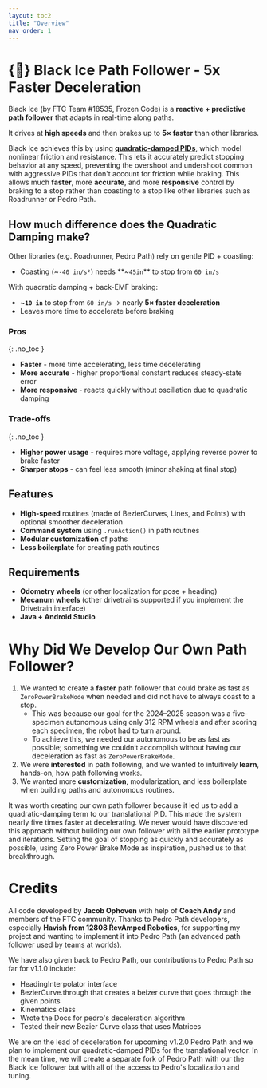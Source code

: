 ```yaml
---
layout: toc2
title: "Overview"
nav_order: 1
---
```


# {🧊} Black Ice Path Follower - 5x Faster Deceleration

Black Ice (by FTC Team #18535, Frozen Code) is a **reactive + predictive path follower** that adapts in real-time along paths.

It drives at **high speeds** and then brakes up to **5× faster** than other libraries.

Black Ice achieves this by using [**quadratic-damped PIDs**](https://github.com/TeamFrozenCodeFTC/Black-Ice-Path-Follower/blob/main/TeamCode/src/main/java/org/firstinspires/ftc/blackice/docs/quadratic-damping-pid.md#our-key-innovation-the-quadratic-damped-pid), which model nonlinear friction and resistance. This lets it accurately predict stopping behavior at any speed, preventing the overshoot and undershoot common with aggressive PIDs that don't account for friction while braking. This allows much **faster**, more **accurate**, and more **responsive** control by braking to a stop rather than coasting to a stop like other libraries such as Roadrunner or Pedro Path.

## How much difference does the Quadratic Damping make?
Other libraries (e.g. Roadrunner, Pedro Path) rely on gentle PID + coasting:

- Coasting (~`-40 in/s²`) needs **~`45in`** to stop from `60 in/s`

With quadratic damping + back-EMF braking:

- **~`10 in`** to stop from `60 in/s` → nearly **5× faster deceleration**
- Leaves more time to accelerate before braking

### Pros
{: .no_toc }
- **Faster** - more time accelerating, less time decelerating
- **More accurate** - higher proportional constant reduces steady-state error
- **More responsive** - reacts quickly without oscillation due to quadratic damping

### Trade-offs
{: .no_toc }
- **Higher power usage** - requires more voltage, applying reverse power to brake faster
- **Sharper stops** - can feel less smooth (minor shaking at final stop)

## Features
- **High-speed** routines (made of BezierCurves, Lines, and Points) with optional smoother deceleration
- **Command system** using `.runAction()` in path routines
- **Modular customization** of paths
- **Less boilerplate** for creating path routines

## Requirements
- **Odometry wheels** (or other localization for pose + heading)
- **Mecanum wheels** (other drivetrains supported if you implement the Drivetrain interface)
- **Java + Android Studio**


# Why Did We Develop Our Own Path Follower?

1. We wanted to create a **faster** path follower that could brake as fast as `ZeroPowerBrakeMode` when needed and did not have to always coast to a stop.
   - This was because our goal for the 2024–2025 season was a five-specimen autonomous using only 312 RPM wheels and after scoring each specimen, the robot had to turn around. 
   - To achieve this, we needed our autonomous to be as fast as possible; something we couldn’t accomplish without having our deceleration as fast as `ZeroPowerBrakeMode`.
2. We were **interested** in path following, and we wanted to intuitively **learn**, hands-on, how path following works.
3. We wanted more **customization**, modularization, and less boilerplate when building paths and autonomous routines.

It was worth creating our own path follower because it led us to add a quadratic-damping term to our translational PID. This made the system nearly five times faster at decelerating. We never would have discovered this approach without building our own follower with all the eariler prototype and iterations. Setting the goal of stopping as quickly and accurately as possible, using Zero Power Brake Mode as inspiration, pushed us to that breakthrough.

# Credits

All code developed by **Jacob Ophoven** with help of **Coach Andy** and members of the FTC community.
Thanks to Pedro Path developers, especially **Havish from 12808 RevAmped Robotics**, for supporting my project and wanting to implement it into Pedro Path (an advanced path follower used by teams at worlds).

We have also given back to Pedro Path, our contributions to Pedro Path so far for v1.1.0 include:
- HeadingInterpolator interface
- BezierCurve.through that creates a beizer curve that goes through the given points
- Kinematics class
- Wrote the Docs for pedro's deceleration algorithm
- Tested their new Bezier Curve class that uses Matrices

We are on the lead of deceleration for upcoming v1.2.0 Pedro Path and we plan to implement our quadratic-damped PIDs for the translational vector.
In the mean time, we will create a separate fork of Pedro Path with our the Black Ice follower but with all of the access to Pedro's localization and tuning.

